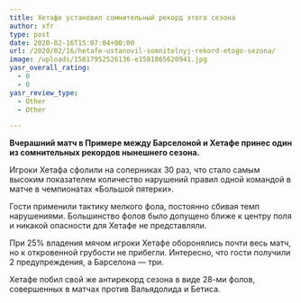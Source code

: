 ```yaml
---
title: Хетафе установил сомнительный рекорд этого сезона
author: xfr
type: post
date: 2020-02-16T15:07:04+00:00
url: /2020/02/16/hetafe-ustanovil-somnitelnyj-rekord-etogo-sezona/
image: /uploads/15817952526136-e1581865620941.jpg
yasr_overall_rating:
  - 0
  - 0
yasr_review_type:
  - Other
  - Other

---
```

**Вчерашний матч в Примере между Барселоной и Хетафе принес один из сомнительных рекордов нынешнего сезона.**

Игроки Хетафа сфолили на соперниках 30 раз, что стало самым высоким показателем количество нарушений правил одной командой в матче в чемпионатах &#171;Большой пятерки&#187;.

Гости применили тактику мелкого фола, постоянно сбивая темп нарушениями. Большинство фолов было допущено ближе к центру поля и никакой опасности для Хетафе не представляли.

При 25% владения мячом игроки Хетафе оборонялись почти весь матч, но к откровенной грубости не прибегли. Интересно, что гости получили 2 предупреждения, а Барселона &#8212; три.

Хетафе побил свой же антирекорд сезона в виде 28-ми фолов, совершенных в матчах против Вальядолида и Бетиса.